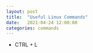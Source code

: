 ```yaml
---
layout: post
title:  "Useful Linux Commands"
date:   2021-04-24 12:00:00
categories: commands
---
```

- CTRL + L

